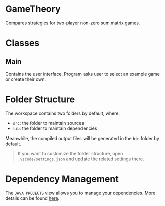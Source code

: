 # GameTheory

Compares strategies for two-player non-zero sum matrix games. 

# Classes

## Main
Contains the user interface. Program asks user to select an example game or create their own. 

# Folder Structure

The workspace contains two folders by default, where:

- `src`: the folder to maintain sources
- `lib`: the folder to maintain dependencies

Meanwhile, the compiled output files will be generated in the `bin` folder by default.

> If you want to customize the folder structure, open `.vscode/settings.json` and update the related settings there.

# Dependency Management

The `JAVA PROJECTS` view allows you to manage your dependencies. More details can be found [here](https://github.com/microsoft/vscode-java-dependency#manage-dependencies).
